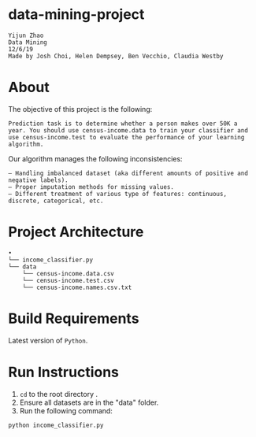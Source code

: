 # data-mining-project
```
Yijun Zhao
Data Mining
12/6/19
Made by Josh Choi, Helen Dempsey, Ben Vecchio, Claudia Westby
```

# About
The objective of this project is the following:
```
Prediction task is to determine whether a person makes over 50K a year. You should use census-income.data to train your classifier and use census-income.test to evaluate the performance of your learning algorithm.
```
Our algorithm manages the following inconsistencies:
```
– Handling imbalanced dataset (aka different amounts of positive and negative labels).
– Proper imputation methods for missing values.
– Different treatment of various type of features: continuous, discrete, categorical, etc.
```

# Project Architecture
```
•
└── income_classifier.py
└── data
    └── census-income.data.csv
    └── census-income.test.csv
    └── census-income.names.csv.txt
```

# Build Requirements
Latest version of ```Python```.

# Run Instructions
1. ```cd``` to the root directory .
2. Ensure all datasets are in the "data" folder.
2. Run the following command:
```
python income_classifier.py
```
